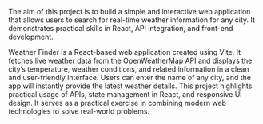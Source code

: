 The aim of this project is to build a simple and interactive web application that allows users to search for real-time weather information for any city. It demonstrates practical skills in React, API integration, and front-end development.

Weather Finder is a React-based web application created using Vite. It fetches live weather data from the OpenWeatherMap API and displays the city’s temperature, weather conditions, and related information in a clean and user-friendly interface. Users can enter the name of any city, and the app will instantly provide the latest weather details. This project highlights practical usage of APIs, state management in React, and responsive UI design. It serves as a practical exercise in combining modern web technologies to solve real-world problems.
